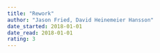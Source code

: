 ```yaml
---
title: "Rework"
author: "Jason Fried, David Heinemeier Hansson"
date_started: 2018-01-01
date_read: 2018-01-01
rating: 3
---
```

